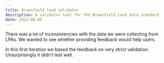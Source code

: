 ```yaml
---
title: Brownfield land validator
description: A validator tool for the Brownfield Land data standard
date: 2023-08-09
---
```

There was a lot of inconsistencies with the data we were collecting from LPAs. We wanted to see whether providing feedback would help users.

In this first iteration we based the feedback on very strict validation. Unsurprisingly it didn’t test well.
